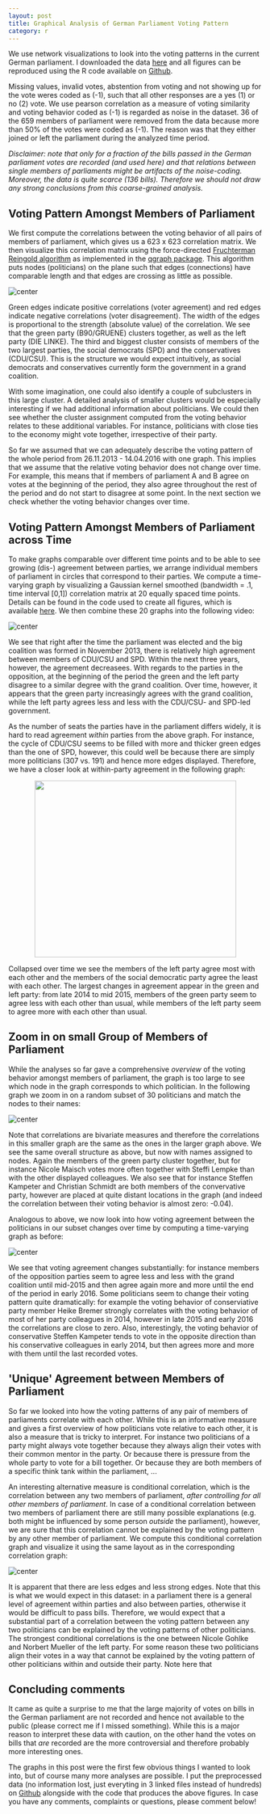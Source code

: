 ```yaml
---
layout: post
title: Graphical Analysis of German Parliament Voting Pattern
category: r
---
```


We use network visualizations to look into the voting patterns in the current German parliament. I downloaded the data [here](https://www.bundestag.de/abstimmung) and all figures can be reproduced using the R code available on [Github](https://github.com/jmbh/bundestag).

Missing values, invalid votes, abstention from voting and not showing up for the vote weres coded as  (-1), such that all other responses are a yes (1) or no (2) vote. We use pearson correlation as a measure of voting similarity and voting behavior coded as (-1) is regarded as noise in the dataset. 36 of the 659 members of parliament were removed from the data because more than 50% of the votes were coded as (-1). The reason was that they either joined or left the parliament during the analyzed time period.

*Disclaimer: note that only for a fraction of the bills passed in the German parliament votes are recorded (and used here) and that relations between single members of parliaments might be artifacts of the noise-coding. Moreover, the data is quite scarce (136 bills). Therefore we should not draw any strong conclusions from this coarse-grained analysis.*


Voting Pattern Amongst Members of Parliament
------

We first compute the correlations between the voting behavior of all pairs of members of parliament, which gives us a 623 x 623 correlation matrix. We then visualize this correlation matrix using the force-directed [Fruchterman Reingold algorithm](https://en.wikipedia.org/wiki/Force-directed_graph_drawing) as implemented in the [qgraph package](https://cran.r-project.org/web/packages/qgraph/index.html). This algorithm puts nodes (politicians) on the plane such that edges (connections) have comparable length and that edges are crossing as little as possible.

![center](http://jmbh.github.io/figs/bundestag/bundestag_cor_full.jpg) 

Green edges indicate positive correlations (voter agreement) and red edges indicate negative correlations (voter disagreement). The width of the edges is proportional to the strength (absolute value) of the correlation. We see that the green party (B90/GRUENE) clusters together, as well as the left party (DIE LINKE). The third and biggest cluster consists of members of the two largest parties, the social democrats (SPD) and the conservatives (CDU/CSU). This is the structure we would expect intuitively, as social democrats and conservatives currently form the government in a grand coalition.

With some imagination, one could also identify a couple of subclusters in this large cluster. A detailed analysis of smaller clusters would be especially interesting if we had additional information about politicians. We could then see whether the cluster assignment computed from the voting behavior relates to these additional variables. For instance, politicians with close ties to the economy might vote together, irrespective of their party.

So far we assumed that we can adequately describe the voting pattern of the whole period from 26.11.2013 - 14.04.2016 with one graph. This implies that we assume that the relative voting behavior does not change over time. For example, this means that if members of parliament A and B agree on votes at the beginning of the period, they also agree throughout the rest of the period and do not start to disagree at some point. In the next section we check whether the voting behavior changes over time.


Voting Pattern Amongst Members of Parliament across Time
------

To make graphs comparable over different time points and to be able to see growing (dis-) agreement between parties, we arrange individual members of parliament in circles that correspond to their parties. We compute a time-varying graph by visualizing a Gaussian kernel smoothed (bandwidth = .1, time interval [0,1]) correlation matrix at 20 equally spaced time points. Details can be found in the code used to create all figures, which is available [here](https://github.com/jmbh/bundestag). We then combine these 20 graphs into the following video:

![center](http://jmbh.github.io/figs/bundestag/bundestag_cor.gif) 

We see that right after the time the parliament was elected and the big coalition was formed in November 2013, there is relatively high agreement between members of CDU/CSU and SPD. Within the next three years, however, the agreement decreasees. With regards to the parties in the opposition, at the beginning of the period the green and the left party disagree to a similar degree with the grand coalition. Over time, however, it appears that the green party increasingly agrees with the grand coalition, while the left party agrees less and less with the CDU/CSU- and SPD-led government.

As the number of seats the parties have in the parliament differs widely, it is hard to read agreement *within* parties from the above graph. For instance, the cycle of CDU/CSU seems to be filled with more and thicker green edges than the one of SPD, however, this could well be because there are simply more politicians (307 vs. 191) and hence more edges displayed. Therefore, we have a closer look at within-party agreement in the following graph:

<center><img src="http://jmbh.github.io/figs/bundestag/bundestag_agreement_time.jpg"  width="400" height="350"></center>

Collapsed over time we see the members of the left party agree most with each other and the members of the social democratic party agree the least with each other. The largest changes in agreement appear in the green and left party: from late 2014 to mid 2015, members of the green party seem to agree less with each other than usual, while members of the left party seem to agree more with each other than usual.


Zoom in on small Group of Members of Parliament
------

While the analyses so far gave a comprehensive *overview* of the voting behavior amongst members of parliament, the graph is too large to see which node in the graph corresponds to which politician. In the following graph we zoom in on a random subset of 30 politicians and match the nodes to their names:

![center](http://jmbh.github.io/figs/bundestag/bundestag_cor_ss_names.jpg)

Note that correlations are bivariate measures and therefore the correlations in this smaller graph are the same as the ones in the larger graph above. We see the same overall structure as above, but now with names assigned to nodes. Again the members of the green party cluster together, but for instance Nicole Maisch votes more often together with Steffi Lempke than with the other displayed colleagues. We also see that for instance Steffen Kampeter and Christian Schmidt are both members of the convervative party, however are placed at quite distant locations in the graph (and indeed the correlation between their voting behavior is almost zero: -0.04).

Analogous to above, we now look into how voting agreement between the politicians in our subset changes over time by computing a time-varying graph as before:

![center](http://jmbh.github.io/figs/bundestag/bundestag_cor_ss.gif)

We see that voting agreement changes substantially: for instance members of the opposition parties seem to agree less and less with the grand coalition until mid-2015 and then agree again more and more until the end of the period in early 2016. Some politicians seem to change their voting pattern quite dramatically: for example the voting behavior of conserviative party member Heike Bremer strongly correlates with the voting behavior of most of her party colleagues in 2014, however in late 2015 and early 2016 the correlations are close to zero. Also, interestingly, the voting behavior of conservative Steffen Kampeter tends to vote in the opposite direction than his conservative colleagues in early 2014, but then agrees more and more with them until the last recorded votes.


'Unique' Agreement between Members of Parliament
------

So far we looked into how the voting patterns of any pair of members of parliaments correlate with each other. While this is an informative measure and gives a first overview of how politicians vote relative to each other, it is also a measure that is tricky to interpret. For instance two politicians of a party might always vote together because they always align their votes with their common mentor in the party. Or because there is pressure from the whole party to vote for a bill together. Or because they are both members of a specific think tank within the parliament, ... 

An interesting alternative measure is conditional correlation, which is the correlation between any two members of parliament, *after controlling for all other members of parliament*. In case of a conditional correlation between two members of parliament there are still many possible explanations (e.g. both might be influenced by some person *outside* the parliament), however, we are sure that this correlation cannot be explained by the voting pattern by any other member of parliament. We compute this conditional correlation graph and visualize it using the same layout as in the corresponding correlation graph:

![center](http://jmbh.github.io/figs/bundestag/bundestag_cond_ss_names.jpg) 

It is apparent that there are less edges and less strong edges. Note that this is what we would expect in this dataset: in a parliament there is a general level of agreement within parties and also between parties, otherwise it would be difficult to pass bills. Therefore, we would expect that a substantial part of a correlation between the voting pattern between any two politicians can be explained by the voting patterns of other politicians. The strongest conditional correlations is the one between Nicole Gohlke and Norbert Mueller of the left party. For some reason these two politicians align their votes in a way that cannot be explained by the voting pattern of other politicians within and outside their party. Note here that


Concluding comments
------

It came as quite a surprise to me that the large majority of votes on bills in the German parliament are not recorded and hence not available to the public (please correct me if I missed something). While this is a major reason to interpret these data with caution, on the other hand the votes on bills that *are* recorded are the more controversial and therefore probably more interesting ones.

The graphs in this post were the first few obvious things I wanted to look into, but of course many more analyses are possible. I put the preprocessed data (no information lost, just everyting in 3 linked files instead of hundreds) on [Github](https://github.com/jmbh/bundestag) alongside with the code that produces the above figures. In case you have any comments, complaints or questions, please comment below!

